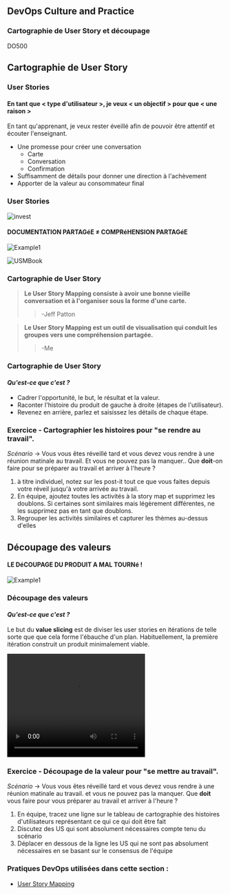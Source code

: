 <!-- .slide: data-background-image="images/RH_NewBrand_Background.png" -->
## DevOps Culture and Practice <!-- {_class="course-title"} -->
### Cartographie de User Story  et d&eacute;coupage  <!-- {_class="title-color"} -->
DO500 <!-- {_class="title-color"} -->



<!-- .slide: id="usm" -->
## Cartographie de User Story  



### User Stories
#### En tant que < type d'utilisateur >, je veux < un objectif > pour que < une raison >
En tant qu'apprenant, je veux rester &eacute;veill&eacute; afin de pouvoir &ecirc;tre attentif et &eacute;couter l'enseignant.

* Une promesse pour cr&eacute;er une conversation
  * Carte
  * Conversation
  * Confirmation
* Suffisamment de d&eacute;tails pour donner une direction &agrave; l'ach&egrave;vement
* Apporter de la valeur au consommateur final



### User Stories
![invest](images/user-stories/user-stories-invest.png)



#### DOCUMENTATION PARTAG&eacute;E  &#8800; COMPR&eacute;HENSION PARTAG&eacute;E
![Example1](images/value-slicing/glad-we-all-agree-1.png)



![USMBook](images/usm/book.png)



### Cartographie de User Story
> **Le User Story Mapping consiste &agrave; avoir une bonne vieille conversation et &agrave; l'organiser sous la forme d'une carte.**
> > -Jeff Patton

> **Le User Story Mapping est un outil de visualisation qui conduit les groupes vers une compr&eacute;hension partag&eacute;e.**
> > -Me



### Cartographie de User Story
#### _Qu'est-ce que c'est ?_
* Cadrer l'opportunit&eacute;, le but, le r&eacute;sultat et la valeur.
* Raconter l'histoire du produit de gauche &agrave; droite (&eacute;tapes de l'utilisateur).
* Revenez en arri&egrave;re, parlez et saisissez les d&eacute;tails de chaque &eacute;tape.



### Exercice - Cartographier les histoires pour "se rendre au travail".
*Sc&eacute;nario* -> Vous vous &ecirc;tes r&eacute;veill&eacute; tard et vous devez vous rendre &agrave; une r&eacute;union matinale au travail. Et vous  ne pouvez pas la manquer.. Que **doit**-on faire pour se pr&eacute;parer au travail et arriver &agrave; l'heure ?
1. &agrave; titre individuel, notez sur les post-it tout ce que vous faites depuis votre r&eacute;veil jusqu'&agrave; votre arriv&eacute;e au travail.<!-- {_class="fragment"  data-fragment-index="1"} -->
2. En &eacute;quipe, ajoutez toutes les activit&eacute;s &agrave; la story map et supprimez les doublons. Si certaines sont similaires mais l&eacute;g&egrave;rement diff&eacute;rentes, ne les supprimez pas en tant que doublons.<!-- {_class="fragment"  data-fragment-index="2"} -->
3. Regrouper les activit&eacute;s similaires et capturer les th&egrave;mes au-dessus d'elles<!-- {_class="fragment"  data-fragment-index="3"} -->




<!-- .slide: id="value-slicing" -->
## D&eacute;coupage des valeurs



#### LE D&eacute;COUPAGE DU PRODUIT A MAL TOURN&eacute; !
![Example1](images/value-slicing/slicing-gone-wrong.jpg )



### D&eacute;coupage des valeurs
#### _Qu'est-ce que c'est ?_
Le but du **value slicing** est de diviser les user stories en it&eacute;rations de telle sorte que
que cela forme l'&eacute;bauche d'un plan. Habituellement, la premi&egrave;re it&eacute;ration construit un produit minimalement viable.



<video width="320" height="240" controls>
  <source src="images/usm/value_slicing.mp4" type="video/mp4">
</video>



### Exercice - D&eacute;coupage de la valeur pour "se mettre au travail".
*Sc&eacute;nario* -> Vous vous &ecirc;tes r&eacute;veill&eacute; tard et vous devez vous rendre &agrave; une r&eacute;union matinale au travail.
et vous ne pouvez pas la manquer. Que **doit** vous faire pour vous pr&eacute;parer au travail et arriver &agrave; l'heure ?

1. En &eacute;quipe, tracez une ligne sur le tableau de cartographie des histoires d'utilisateurs repr&eacute;sentant ce qui
ce qui doit &ecirc;tre fait<!-- {_class="fragment"  data-fragment-index="1"} -->
2. Discutez des US qui sont absolument n&eacute;cessaires compte tenu du sc&eacute;nario<!-- {_class="fragment"  data-fragment-index="2"} -->
3. D&eacute;placer en dessous de la ligne les US qui ne sont pas absolument n&eacute;cessaires en se basant sur le
consensus de l'&eacute;quipe<!-- {_class="fragment"  data-fragment-index="3"} -->



<!-- .slide: data-background-image="images/chef-background.png", class="white-style" -->
### Pratiques DevOps utilis&eacute;es dans cette section :
- [User Story Mapping](https://openpracticelibrary.com/practice/user-story-mapping/)
